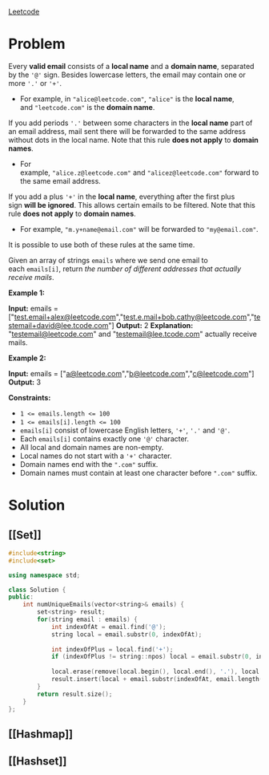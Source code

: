 [Leetcode](https://leetcode.com/problems/unique-email-addresses)
# Problem

Every **valid email** consists of a **local name** and a **domain name**, separated by the `'@'` sign. Besides lowercase letters, the email may contain one or more `'.'` or `'+'`.

- For example, in `"alice@leetcode.com"`, `"alice"` is the **local name**, and `"leetcode.com"` is the **domain name**.

If you add periods `'.'` between some characters in the **local name** part of an email address, mail sent there will be forwarded to the same address without dots in the local name. Note that this rule **does not apply** to **domain names**.

- For example, `"alice.z@leetcode.com"` and `"alicez@leetcode.com"` forward to the same email address.

If you add a plus `'+'` in the **local name**, everything after the first plus sign **will be ignored**. This allows certain emails to be filtered. Note that this rule **does not apply** to **domain names**.

- For example, `"m.y+name@email.com"` will be forwarded to `"my@email.com"`.

It is possible to use both of these rules at the same time.

Given an array of strings `emails` where we send one email to each `emails[i]`, return _the number of different addresses that actually receive mails_.

**Example 1:**

**Input:** emails = ["test.email+alex@leetcode.com","test.e.mail+bob.cathy@leetcode.com","testemail+david@lee.tcode.com"]
**Output:** 2
**Explanation:** "testemail@leetcode.com" and "testemail@lee.tcode.com" actually receive mails.

**Example 2:**

**Input:** emails = ["a@leetcode.com","b@leetcode.com","c@leetcode.com"]
**Output:** 3

**Constraints:**

- `1 <= emails.length <= 100`
- `1 <= emails[i].length <= 100`
- `emails[i]` consist of lowercase English letters, `'+'`, `'.'` and `'@'`.
- Each `emails[i]` contains exactly one `'@'` character.
- All local and domain names are non-empty.
- Local names do not start with a `'+'` character.
- Domain names end with the `".com"` suffix.
- Domain names must contain at least one character before `".com"` suffix.

# Solution

## [[Set]]

```cpp
#include<string>
#include<set>

using namespace std;

class Solution {
public:
    int numUniqueEmails(vector<string>& emails) {
        set<string> result;
		for(string email : emails) {
            int indexOfAt = email.find('@');
			string local = email.substr(0, indexOfAt);
            
			int indexOfPlus = local.find('+');
            if (indexOfPlus != string::npos) local = email.substr(0, indexOfPlus);
            
            local.erase(remove(local.begin(), local.end(), '.'), local.end());
			result.insert(local + email.substr(indexOfAt, email.length() - indexOfAt - 1));
        }
        return result.size();
    }
};
```

## [[Hashmap]]

## [[Hashset]]
